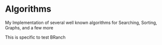 # Algorithms
My Implementation of several well known algorithms for Searching, Sorting, Graphs, and a few more


This is specific to test BRanch
